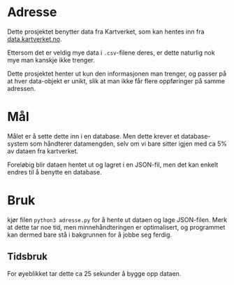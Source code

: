 # Adresse

Dette prosjektet benytter data fra Kartverket, som kan hentes inn fra
[data.kartverket.no](http://data.kartverket.no/download/content/geodataprodukter?korttype=3637&aktualitet=All&datastruktur=All&dataskema=All).

Ettersom det er veldig mye data i `.csv`-filene deres, er dette naturlig nok mye man kanskje ikke trenger.

Dette prosjektet henter ut kun den informasjonen man trenger, og passer på at hver data-objekt er unikt, slik at man ikke får flere oppføringer på samme adressen.

# Mål

Målet er å sette dette inn i en database. Men dette krever et database-system som håndterer datamengden, selv om vi bare sitter igjen med ca 5% av dataen fra kartverket.

Foreløbig blir dataen hentet ut og lagret i en JSON-fil, men det kan enkelt endres til å benytte en database.

# Bruk

kjør filen `python3 adresse.py` for å hente ut dataen og lage JSON-filen. Merk at dette tar noe tid, men minnehåndteringen er optimalisert, og programmet kan dermed bare stå i bakgrunnen for å jobbe seg ferdig.

## Tidsbruk

For øyeblikket tar dette ca 25 sekunder å bygge opp dataen.
